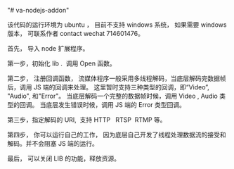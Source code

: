 "# va-nodejs-addon"

该代码的运行环境为 ubuntu ， 目前不支持 windows 系统， 如果需要 windows 版本， 可联系作者 contact wechat 714601476。

首先， 导入 node 扩展程序。

第一步，初始化 lib .  调用 Open 函数。

第二步， 注册回调函数， 流媒体程序一般采用多线程解码，当底层解码完数据帧后，调用 JS 端的回调来处理。 这里暂时支持三种类型的回调，即“Video”, "Audio", 和"Error"。 当底层解码一个完整的数据帧时候，调用 Video , Audio 类型的回调。 当底层发生错误时候，调用 JS 端的 Error 类型回调。

第三步，指定解码的 URI,  支持 HTTP   RTSP  RTMP 等。

第四步， 你可以运行自己的工作， 因为底层自己开发了线程处理数据流的接受和解码。并不会阻塞 JS 端的运行。

最后， 可以关闭 LIB 的功能，释放资源。
